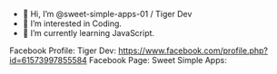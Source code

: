 - 👋 Hi, I’m @sweet-simple-apps-01 / Tiger Dev
- 👀 I’m interested in Coding.
- 🌱 I’m currently learning JavaScript.

Facebook Profile: Tiger Dev: https://www.facebook.com/profile.php?id=61573997855584
Facebook Page: Sweet Simple Apps: 
